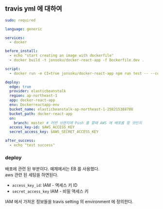 ## travis yml 에 대하여
```yaml
sudo: required

language: generic

services:
  - docker

before_install:
  - echo "start creating an image with dockerfile"
  - docker build -t jonsoku/docker-react-app -f Dockerfile.dev .

script:
  - docker run -e CI=true jonsoku/docker-react-app npm run test -- --coverage

deploy:
  edge: true
  provider: elasticbeanstalk
  region: ap-northeast-1
  app: docker-react-app
  env: Dockerreactapp-env
  bucket_name: elasticbeanstalk-ap-northeast-1-258215388708
  bucket_path: docker-react-app
  on:
    branch: master # 어떤 브랜치에 Push 를 할때 AWS 에 배포를 할 것인지
  access_key-id: $AWS_ACCESS_KEY
  secret_access_key: $AWS_SECRET_ACCESS_KEY

after_success:
  - echo "test success"
```

### deploy
배포에 관련 된 부분이다.
예제에서는 EB 를 사용했다. <br />
aws 관련 된 세팅을 하면된다. <br /> 
* `access_key_id`: IAM - 액세스 키 ID
* `secret_access_key` IAM - 비밀 액세스 키

IAM 에서 가져온 정보들을 travis setting 의 environment 에 정의한다.